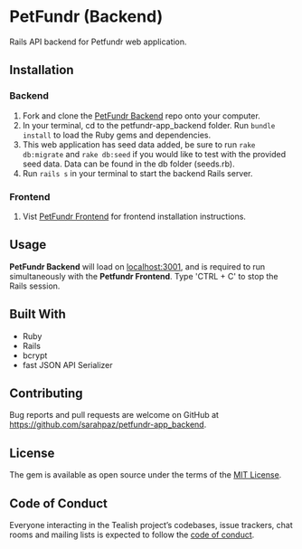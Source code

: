 # PetFundr (Backend)

Rails API backend for Petfundr web application.

## Installation

### Backend

1. Fork and clone the [PetFundr Backend](https://github.com/sarahpaz/petfundr-app_backend) repo onto your computer.
2. In your terminal, cd to the petfundr-app_backend folder. Run `bundle install` to load the Ruby gems and dependencies.
3. This web application has seed data added, be sure to run `rake db:migrate` and `rake db:seed` if you would like to test with the provided seed data. Data can be found in the db folder (seeds.rb).
4. Run `rails s` in your terminal to start the backend Rails server.

### Frontend

1. Vist [PetFundr Frontend](https://github.com/sarahpaz/petfundr-app_frontend) for frontend installation instructions.

## Usage

**PetFundr Backend** will load on [localhost:3001](https://localhost:3001), and is required to run simultaneously with the **Petfundr Frontend**. Type 'CTRL + C' to stop the Rails session.

## Built With

- Ruby
- Rails
- bcrypt
- fast JSON API Serializer

## Contributing

Bug reports and pull requests are welcome on GitHub at https://github.com/sarahpaz/petfundr-app_backend.

## License

The gem is available as open source under the terms of the [MIT License](https://opensource.org/licenses/MIT).

## Code of Conduct

Everyone interacting in the Tealish project’s codebases, issue trackers, chat rooms and mailing lists is expected to follow the [code of conduct](https://github.com/sarahpaz/tealish/blob/master/CODE_OF_CONDUCT.md).

